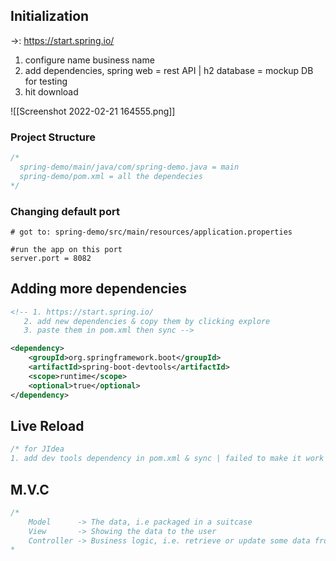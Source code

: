 ## Initialization

->: https://start.spring.io/
1. configure name business name
2. add dependencies, spring web = rest API | h2 database = mockup DB for testing
3.  hit download

![[Screenshot 2022-02-21 164555.png]]

### Project Structure
```java
/*
  spring-demo/main/java/com/spring-demo.java = main
  spring-demo/pom.xml = all the dependecies
*/
```

### Changing default port
```properties
# got to: spring-demo/src/main/resources/application.properties

#run the app on this port
server.port = 8082
```

## Adding more dependencies
```xml
<!-- 1. https://start.spring.io/
   2. add new dependencies & copy them by clicking explore
   3. paste them in pom.xml then sync -->

<dependency>
    <groupId>org.springframework.boot</groupId>
    <artifactId>spring-boot-devtools</artifactId>
    <scope>runtime</scope>
    <optional>true</optional>
</dependency>
```

## Live Reload
```java
/* for JIdea
1. add dev tools dependency in pom.xml & sync | failed to make it work :(
```

## M.V.C
```java
/*
	Model      -> The data, i.e packaged in a suitcase
	View       -> Showing the data to the user
	Controller -> Business logic, i.e. retrieve or update some data from the DB
*
```

